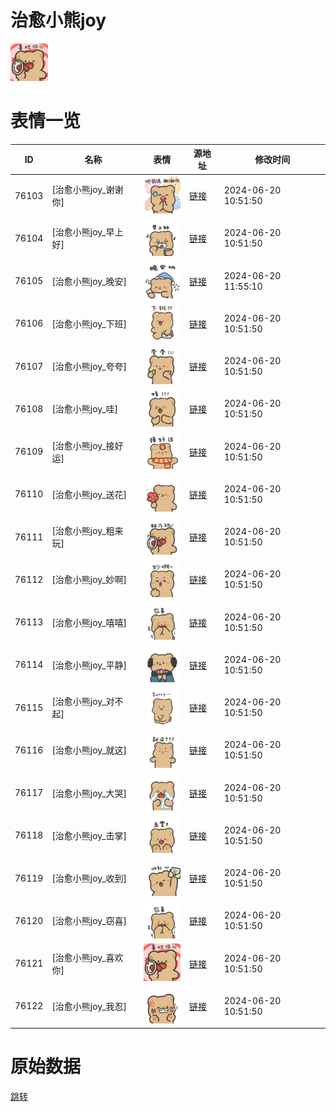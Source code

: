 # 治愈小熊joy

<img src="./cover.png" height="60" alt="cover" />

# 表情一览

|ID|名称|表情|源地址|修改时间|
|----|----|----|----|----|
|76103|[治愈小熊joy_谢谢你]|<img src="./pic/076103_%5B治愈小熊joy_谢谢你%5D.png" height="60" alt="谢谢你"/>|[链接](https://i0.hdslb.com/bfs/garb/962a6718c0c856fd59b401a11787176fa294d3b9.png)|2024-06-20 10:51:50|
|76104|[治愈小熊joy_早上好]|<img src="./pic/076104_%5B治愈小熊joy_早上好%5D.png" height="60" alt="早上好"/>|[链接](https://i0.hdslb.com/bfs/garb/ce5866f51b1989540a1d427c38d6eeb9d5dc418d.png)|2024-06-20 10:51:50|
|76105|[治愈小熊joy_晚安]|<img src="./pic/076105_%5B治愈小熊joy_晚安%5D.png" height="60" alt="晚安"/>|[链接](https://i0.hdslb.com/bfs/garb/e737e6ef804b3d1b483c4d102896e37cc418cd13.png)|2024-06-20 11:55:10|
|76106|[治愈小熊joy_下班]|<img src="./pic/076106_%5B治愈小熊joy_下班%5D.png" height="60" alt="下班"/>|[链接](https://i0.hdslb.com/bfs/garb/957df1528c6f1111214fbbd03517b148efd25902.png)|2024-06-20 10:51:50|
|76107|[治愈小熊joy_夸夸]|<img src="./pic/076107_%5B治愈小熊joy_夸夸%5D.png" height="60" alt="夸夸"/>|[链接](https://i0.hdslb.com/bfs/garb/d6839f948d4d3508f1c0c55bbb05b3fa036de775.png)|2024-06-20 10:51:50|
|76108|[治愈小熊joy_哇]|<img src="./pic/076108_%5B治愈小熊joy_哇%5D.png" height="60" alt="哇"/>|[链接](https://i0.hdslb.com/bfs/garb/cd06166ebbd835c8ae1f95176e99fd72ad4c8a73.png)|2024-06-20 10:51:50|
|76109|[治愈小熊joy_接好运]|<img src="./pic/076109_%5B治愈小熊joy_接好运%5D.png" height="60" alt="接好运"/>|[链接](https://i0.hdslb.com/bfs/garb/4ab865b78dfd7dca78516bc6c419b73a421c020e.png)|2024-06-20 10:51:50|
|76110|[治愈小熊joy_送花]|<img src="./pic/076110_%5B治愈小熊joy_送花%5D.png" height="60" alt="送花"/>|[链接](https://i0.hdslb.com/bfs/garb/6410346fadfca58ec9aa977b613fb281164851f9.png)|2024-06-20 10:51:50|
|76111|[治愈小熊joy_粗来玩]|<img src="./pic/076111_%5B治愈小熊joy_粗来玩%5D.png" height="60" alt="粗来玩"/>|[链接](https://i0.hdslb.com/bfs/garb/f571a5cc77a3fb0788b4f4bb2150670b08b740a6.png)|2024-06-20 10:51:50|
|76112|[治愈小熊joy_妙啊]|<img src="./pic/076112_%5B治愈小熊joy_妙啊%5D.png" height="60" alt="妙啊"/>|[链接](https://i0.hdslb.com/bfs/garb/4b9b12f92170f34b3bb85ddf12bfe657633389a2.png)|2024-06-20 10:51:50|
|76113|[治愈小熊joy_嘻嘻]|<img src="./pic/076113_%5B治愈小熊joy_嘻嘻%5D.png" height="60" alt="嘻嘻"/>|[链接](https://i0.hdslb.com/bfs/garb/ef9cdd950acf744623e28f54b5dad76e2fb24a93.png)|2024-06-20 10:51:50|
|76114|[治愈小熊joy_平静]|<img src="./pic/076114_%5B治愈小熊joy_平静%5D.png" height="60" alt="平静"/>|[链接](https://i0.hdslb.com/bfs/garb/598a0d54b5b4ff7ce1e56e104176a3a8a510e309.png)|2024-06-20 10:51:50|
|76115|[治愈小熊joy_对不起]|<img src="./pic/076115_%5B治愈小熊joy_对不起%5D.png" height="60" alt="对不起"/>|[链接](https://i0.hdslb.com/bfs/garb/8e060e305c54e80d4dbb354a80f0d0cea2efc83e.png)|2024-06-20 10:51:50|
|76116|[治愈小熊joy_就这]|<img src="./pic/076116_%5B治愈小熊joy_就这%5D.png" height="60" alt="就这"/>|[链接](https://i0.hdslb.com/bfs/garb/d7eda25a09ba08158dd8bdbf3b63a333cffb4e99.png)|2024-06-20 10:51:50|
|76117|[治愈小熊joy_大哭]|<img src="./pic/076117_%5B治愈小熊joy_大哭%5D.png" height="60" alt="大哭"/>|[链接](https://i0.hdslb.com/bfs/garb/ed78c1593bcc15e17d3c442b887e99692aab7d41.png)|2024-06-20 10:51:50|
|76118|[治愈小熊joy_击掌]|<img src="./pic/076118_%5B治愈小熊joy_击掌%5D.png" height="60" alt="击掌"/>|[链接](https://i0.hdslb.com/bfs/garb/7299fe1d0972325c872730c129a707a04f7d15a7.png)|2024-06-20 10:51:50|
|76119|[治愈小熊joy_收到]|<img src="./pic/076119_%5B治愈小熊joy_收到%5D.png" height="60" alt="收到"/>|[链接](https://i0.hdslb.com/bfs/garb/936ebe78a8d541984b782cbb7a5d57bce6e7acda.png)|2024-06-20 10:51:50|
|76120|[治愈小熊joy_窃喜]|<img src="./pic/076120_%5B治愈小熊joy_窃喜%5D.png" height="60" alt="窃喜"/>|[链接](https://i0.hdslb.com/bfs/garb/395b0e69cae01a613ad37a4c963cf77a5ee2b559.png)|2024-06-20 10:51:50|
|76121|[治愈小熊joy_喜欢你]|<img src="./pic/076121_%5B治愈小熊joy_喜欢你%5D.png" height="60" alt="喜欢你"/>|[链接](https://i0.hdslb.com/bfs/garb/48e15f47c026ce46e4ec1775f5dc8c36168c34e0.png)|2024-06-20 10:51:50|
|76122|[治愈小熊joy_我忍]|<img src="./pic/076122_%5B治愈小熊joy_我忍%5D.png" height="60" alt="我忍"/>|[链接](https://i0.hdslb.com/bfs/garb/aa724b5d7b51991b242af75a27e7806500222c74.png)|2024-06-20 10:51:50|

# 原始数据

[跳转](./raw.json)

